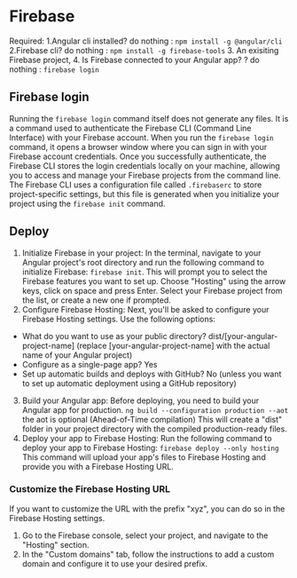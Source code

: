 # Firebase
Required: 
1.Angular cli installed? do nothing : `npm install -g @angular/cli`
2.Firebase cli? do nothing : `npm install -g firebase-tools`
3. An exisiting Firebase project, 
4. Is Firebase connected to your Angular app? ? do nothing : `firebase login`


## Firebase login
Running the `firebase login` command itself does not generate any files. It is a command used to authenticate the Firebase CLI (Command Line Interface) with your Firebase account.
When you run the `firebase login` command, it opens a browser window where you can sign in with your Firebase account credentials. 
Once you successfully authenticate, the Firebase CLI stores the login credentials locally on your machine, allowing you to access and manage your Firebase projects from the command line.
The Firebase CLI uses a configuration file called `.firebaserc` to store project-specific settings, but this file is generated when you initialize your project using the `firebase init` command.

## Deploy
1. Initialize Firebase in your project: In the terminal, navigate to your Angular project's root directory and run the following command to initialize Firebase:
`firebase init`. This will prompt you to select the Firebase features you want to set up. Choose "Hosting" using the arrow keys, click on space and press Enter. 
Select your Firebase project from the list, or create a new one if prompted.
2.  Configure Firebase Hosting: Next, you'll be asked to configure your Firebase Hosting settings. Use the following options:
+ What do you want to use as your public directory? dist/[your-angular-project-name] (replace [your-angular-project-name] with the actual name of your Angular project)
+ Configure as a single-page app? Yes
+ Set up automatic builds and deploys with GitHub? No (unless you want to set up automatic deployment using a GitHub repository)
3. Build your Angular app: Before deploying, you need to build your Angular app for production. `ng build --configuration production --aot` the aot is optional (Ahead-of-Time compilation)
This will create a "dist" folder in your project directory with the compiled production-ready files.
4. Deploy your app to Firebase Hosting: Run the following command to deploy your app to Firebase Hosting:
`firebase deploy --only hosting`
This command will upload your app's files to Firebase Hosting and provide you with a Firebase Hosting URL.

### Customize the Firebase Hosting URL
If you want to customize the URL with the prefix "xyz", you can do so in the Firebase Hosting settings. 
1. Go to the Firebase console, select your project, and navigate to the "Hosting" section.
2. In the "Custom domains" tab, follow the instructions to add a custom domain and configure it to use your desired prefix.
